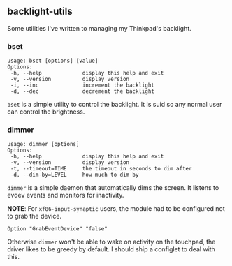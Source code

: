 ## backlight-utils

Some utilities I've written to managing my Thinkpad's backlight.

### bset

    usage: bset [options] [value]
    Options:
     -h, --help             display this help and exit
     -v, --version          display version
     -i, --inc              increment the backlight
     -d, --dec              decrement the backlight

`bset` is a simple utility to control the backlight. It is suid so
any normal user can control the brightness.

### dimmer

    usage: dimmer [options]
    Options:
     -h, --help             display this help and exit
     -v, --version          display version
     -t, --timeout=TIME     the timeout in seconds to dim after
     -d, --dim-by=LEVEL     how much to dim by

`dimmer` is a simple daemon that automatically dims the screen. It
listens to evdev events and monitors for inactivity.

**NOTE**: For ``xf86-input-synaptic`` users, the module had to be
configured not to grab the device.

    Option "GrabEventDevice" "false"

Otherwise ``dimmer`` won't be able to wake on activity on the touchpad,
the driver likes to be greedy by default. I should ship a configlet to
deal with this.
